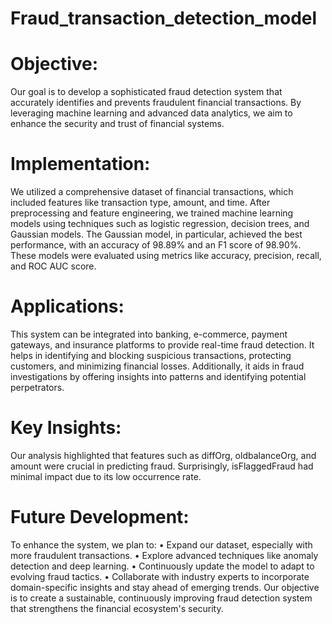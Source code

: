 # Fraud_transaction_detection_model
# Objective:
Our goal is to develop a sophisticated fraud detection system that accurately identifies and prevents fraudulent financial transactions. By leveraging machine learning and advanced data analytics, we aim to enhance the security and trust of financial systems.

# Implementation:
We utilized a comprehensive dataset of financial transactions, which included features like transaction type, amount, and time. After preprocessing and feature engineering, we trained machine learning models using techniques such as logistic regression, decision trees, and Gaussian models. The Gaussian model, in particular, achieved the best performance, with an accuracy of 98.89% and an F1 score of 98.90%. These models were evaluated using metrics like accuracy, precision, recall, and ROC AUC score.

# Applications: 
This system can be integrated into banking, e-commerce, payment gateways, and insurance platforms to provide real-time fraud detection. It helps in identifying and blocking suspicious transactions, protecting customers, and minimizing financial losses. Additionally, it aids in fraud investigations by offering insights into patterns and identifying potential perpetrators.

# Key Insights:
Our analysis highlighted that features such as diffOrg, oldbalanceOrg, and amount were crucial in predicting fraud. Surprisingly, isFlaggedFraud had minimal impact due to its low occurrence rate.

# Future Development:
To enhance the system, we plan to: • Expand our dataset, especially with more fraudulent transactions. • Explore advanced techniques like anomaly detection and deep learning. • Continuously update the model to adapt to evolving fraud tactics. • Collaborate with industry experts to incorporate domain-specific insights and stay ahead of emerging trends. Our objective is to create a sustainable, continuously improving fraud detection system that strengthens the financial ecosystem's security.


